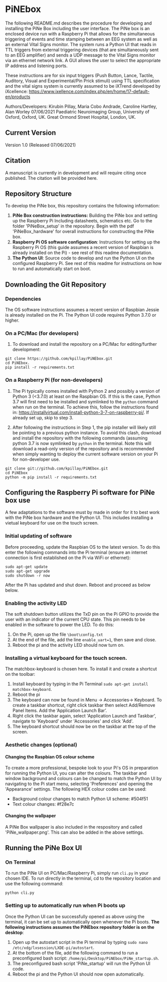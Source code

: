 # PiNEbox
The following README.md describes the procedure for developing and installing the PiNe Box including the user interface.
The PiNe box is an enclosed device run with a Raspberry Pi that allows for the simultaneous triggering of events and time stamping between an EEG system as well as an external Vital Signs monitor. The system runs a Python UI that reads in TTL triggers from external triggering devices (that are simultaneously sent to an EEG amplifier) and sends a UDP message to the Vital Signs monitor via an ethernet network link. A GUI allows the user to select the appropriate IP address and listening ports. 

These instructions are for six input triggers (Push Button, Lance, Tactile, Auditory, Visual and Experimental/Pin Prick stimuli) using TTL specification and the vital signs system is currently assumed to be iXTrend developed by iXcellence: https://www.ixellence.com/index.php/en/home/17-default-en/products

Authors/Developers: Kirubin Pillay, Maria Cobo Andrade, Caroline Hartley, Alan Worley 07/06/2021
Paediatric Neuroimaging Group, University of Oxford, Oxford, UK.
Great Ormond Street Hospital, London, UK.

## Current Version
Version 1.0 (Released 07/06/2021)

## Citation
A manuscript is currently in development and will require citing once published. The citation will be provided here.

## Repository Structure
To develop the PiNe box, this repository contains the following information:
1. **PiNe Box construction instructions:** Building the PiNe box and setting up the Raspberry Pi Including datasheets, schematics etc. Go to the folder 'PiNeBox_setup' in the repository. Begin with the pdf 'PiNeBox_hardware' for overall instructions for constructing the PiNe box.
2. **Raspberry Pi OS software configuration**: Instructions for setting up the Raspberry Pi OS (this guide assumes a recent version of Raspbian is already installed on the Pi) - see rest of this readme documentation.
3. **The Python UI**: Source code to develop and run the Python UI on the configured Raspberry Pi. See rest of this readme for instructions on how to run and automatically start on boot.

## Downloading the Git Repository
### Dependencies
The OS software instructions assumes a recent version of Raspbian Jessie is already installed on the Pi.
The Python UI code requires Python 3.7.0 or higher.

### On a PC/Mac (for developers)
1. To download and install the repository on a PC/Mac for editing/further development:

```
git clone https://github.com/kpillay/PiNEbox.git
cd PiNEbox. 
pip install -r requirements.txt
```

### On a Raspberry Pi (for non-developers)
1. The Pi typically comes installed with Python 2 and possibly a version of Python 3 (<3.7.0) at least on the Raspbian OS. If this is the case, Python 3.7 will first need to be installed and symlinked to the `python` command when run on the terminal. To achieve this, follow the instructions found in: https://installvirtual.com/install-python-3-7-on-raspberry-pi/. If already set up, skip to step 3.

2. After following the instructions in Step 1, the pip installer will likely still be pointing to a previous python instance. To avoid this clash, download and install the repository with the following commands (assuming python 3.7 is now symlinked by `python` in the terminal. Note this will download a read-only version of the repository and is recommended when simply wanting to deploy the current software version on your Pi for non-developer use.

```
git clone git://github.com/kpillay/PiNEbox.git
cd PiNEbox
python -m pip install -r requirements.txt
```

## Configuring the Raspberry Pi software for PiNe box use
A few adaptations to the software must by made in order for it to best work with the PiNe box hardware and the Python UI. This includes installing a vietual keyboard for use on the touch screen.

### Initial updating of software
Before proceeding, update the Raspbian OS to the latest version. To do this enter the following commands into the Pi terminal (ensure an internet connection is first established on the Pi via WiFi or ethernet):
```
sudo apt-get update
sudo apt-get upgrade
sudo shutdown -r now
```
After the Pi has updated and shut down. Reboot and proceed as below below.

### Enabling the activity LED
The soft shutdown button utilizes the TxD pin on the Pi GPIO to provide the user with an indicator of the current CPU state. This pin needs to be enabled in the software to power the LED. To do this:
1. On the Pi, open up the file `\boot\config.txt`
2. At the end of the file, add the line `enable_uart=1`, then save and close.
3. Reboot the pi and the activity LED should now turn on.

### Installing a virtual keyboard for the touch screen.
The matchbox-keyboard is chosen here. To install it and create a shortcut on the toolbar:
1. Install keyboard by typing in the Pi Terminal `sudo apt-get install matchbox-keyboard`.
2. Reboot the pi
3. The keyboard can now be found in Menu -> Accessories-> Keyboard. To create a taskbar shortcut, right click taskbar then select Add/Remove Panel Items. Add the ‘Application Launch Bar’.
4. Right click the taskbar again, select 'Application Launch and Taskbar', navigate to 'Keyboard' under 'Accessories' and click 'Add'.
5. The keyboard shortcut should now be on the taskbar at the top of the screen.

### Aesthetic changes (optional)
#### Changing the Raspbian OS colour scheme
To create a more professional, bespoke look to your Pi's OS in preparation for running the Python UI, you can alter the colours.
The taskbar and window background and colours can be changed to match the Python UI by navigating to the Pi start menu, selecting 'Preferences' and opening the 'Appearance' settings. The following HEX colour codes can be used:
 - Background colour changes to match Python UI scheme: #504f51
 - Text colour changes: #f28e7c

#### Changing the wallpaper
A PiNe Box wallpaper is also included in the respository and called 'PiNe_wallpaper.png'. This can also be added in the above settings.


## Running the PiNe Box UI

### On Terminal
To run the PiNe UI on PC/Mac/Raspberry Pi, simply run `cli.py` in your chosen IDE. To run directly in the terminal, cd to the repository location and use the following command:
```
python cli.py
```

### Setting up to automatically run when Pi boots up
Once the Python UI can be successfully opened as above using the terminal, it can be set up to automatically open whenever the Pi boots. **The following instructions assumes the PiNEbox repository folder is on the desktop**:
1. Open up the autostart script in the Pi terminal by typing `sudo nano /etc/xdg/lxsession/LXDE-pi/autostart`.
2. At the bottom of the file, add the following command to run a preconfigured bash script: `/home/pi/Desktop/PiNEbox/PiNe_startup.sh`.
3. The preconfigured bash script 'PiNe_startup' will run the Python UI code.
4. Reboot the pi and the Python UI should now open automatically.

